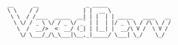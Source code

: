 <!--
**VexedDevv/VexedDevv** is a ✨ _special_ ✨ repository because its `README.md` (this file) appears on your GitHub profile.
Here are some ideas to get you started:
- 🔭 I’m currently working on ...
- 🌱 I’m currently learning ...
- 👯 I’m looking to collaborate on ...
- 🤔 I’m looking for help with ...
- 💬 Ask me about ...
- 📫 How to reach me: ...
- 😄 Pronouns: ...
- ⚡ Fun fact: ...
-->
```
__      __               _ _____                    
\ \    / /              | |  __ \                   
 \ \  / /____  _____  __| | |  | | _____   ____   __
  \ \/ / _ \ \/ / _ \/ _` | |  | |/ _ \ \ / /\ \ / /
   \  /  __/>  <  __/ (_| | |__| |  __/\ V /  \ V / 
    \/ \___/_/\_\___|\__,_|_____/ \___| \_/    \_/ 
```

